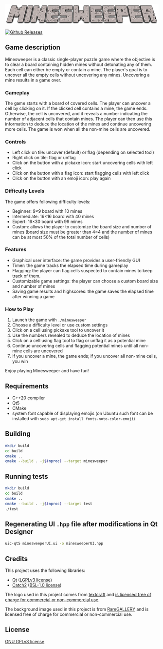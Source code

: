 <div align="center">
  <img src="resources/images/MINESWEEPER.png" alt="Minesweeper logo">
</div>

[![Github Releases](https://img.shields.io/badge/release-v1.0-brightgreen)](https://gitlab-stud.elka.pw.edu.pl/mmachnik/minesweeper)

## Game description
Minesweeper is a classic single-player puzzle game where the objective is to clear a board containing hidden mines without detonating any of them. Each cell can either be empty or contain a mine. The player's goal is to uncover all the empty cells without uncovering any mines. Uncovering a mine results in a game over.

### Gameplay
The game starts with a board of covered cells. The player can uncover a cell by clicking on it. If the clicked cell contains a mine, the game ends. Otherwise, the cell is uncovered, and it reveals a number indicating the number of adjacent cells that contain mines. The player can then use this information to deduce the location of the mines and continue uncovering more cells. The game is won when all the non-mine cells are uncovered.

### Controls
- Left click on tile: uncover (default) or flag (depending on selected tool)
- Right click on tile: flag or unflag
- Click on the button with a pickaxe icon: start uncovering cells with left click
- Click on the button with a flag icon: start flagging cells with left click
- Click on the button with an emoji icon: play again

### Difficulty Levels
The game offers following difficulty levels:

- Beginner: 9×9 board with 10 mines
- Intermediate: 16×16 board with 40 mines
- Expert: 16×30 board with 99 mines
- Custom: allows the player to customize the board size and number of mines (board size must be greater than 4×4 and the number of mines can be at most 50% of the total number of cells)

### Features
- Graphical user interface: the game provides a user-friendly GUI
- Timer: the game tracks the elapsed time during gameplay
- Flagging: the player can flag cells suspected to contain mines to keep track of them.
- Customizable game settings: the player can choose a custom board size and number of mines
- Saving game results and highscores: the game saves the elapsed time after winning a game

### How to Play
1. Launch the game with `./minesweeper`
2. Choose a difficulty level or use custom settings
3. Click on a cell using pickaxe tool to uncover it
4. Use the numbers revealed to deduce the location of mines
5. Click on a cell using flag tool to flag or unflag it as a potential mine
6. Continue uncovering cells and flagging potential mines until all non-mine cells are uncovered
7. If you uncover a mine, the game ends; if you uncover all non-mine cells, you win

Enjoy playing Minesweeper and have fun!

## Requirements
- C++20 compiler
- Qt5
- CMake
- system font capable of displaying emojis (on Ubuntu such font can be installed with `sudo apt-get install fonts-noto-color-emoji`)

## Building
```sh
mkdir build
cd build
cmake ..
cmake --build . -j$(nproc) --target minesweeper
```

## Running tests
```sh
mkdir build
cd build
cmake ..
cmake --build . -j$(nproc) --target test
./test
```

## Regenerating UI `.hpp` file after modifications in Qt Designer
```sh
uic-qt5 minesweeperUI.ui -o minesweeperUI.hpp
```

## Credits
This project uses the following libraries:

- [Qt](https://www.qt.io/) ([LGPLv3 license](https://www.gnu.org/licenses/lgpl-3.0.en.html))
- [Catch2](https://github.com/catchorg/Catch2) ([BSL-1.0 license](https://github.com/catchorg/Catch2/blob/devel/LICENSE.txt))

The logo used in this project comes from [textcraft](https://textcraft.net) and [is licensed free of charge for commercial or non-commercial use](https://textcraft.net/privacy.php).

The background image used in this project is from [RareGALLERY](https://rare-gallery.com) and is licensed free of charge for commercial or non-commercial use.

## License
[GNU GPLv3 license](https://www.gnu.org/licenses/gpl-3.0.html)
